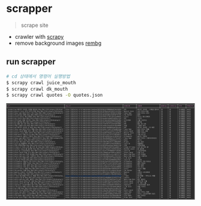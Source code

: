 # scrapper
> scrape site

- crawler with [scrapy](https://docs.scrapy.org/en/latest/index.html)
- remove background images [rembg](https://github.com/danielgatis/rembg)


## run scrapper

```bash
# cd 상태에서 명령어 실행방법
$ scrapy crawl juice_mouth
$ scrapy crawl dk_mouth
$ scrapy crawl quotes -O quotes.json
```

![](./static/입호흡.png)